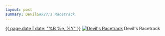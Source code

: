 ```yaml
---
layout: post
summary: Devil&#x27;s Racetrack
---
```


<p>
  <time><a href="/577">{{ page.date | date: "%B %e, %Y" }}</a></time>
  <a href="/577"><img src="{{ site.assets_url }}/577-640.jpg" srcset="{{ site.assets_url }}/577-320.jpg 320w, {{ site.assets_url }}/577-640.jpg 640w, {{ site.assets_url }}/577-960.jpg 960w, {{ site.assets_url }}/577-1280.jpg 1280w" sizes="(min-width: 700px) 50vw, calc(100vw - 2rem)" alt="Devil&#x27;s Racetrack" /></a>
  <span>Devil&#x27;s Racetrack</span>
</p>
